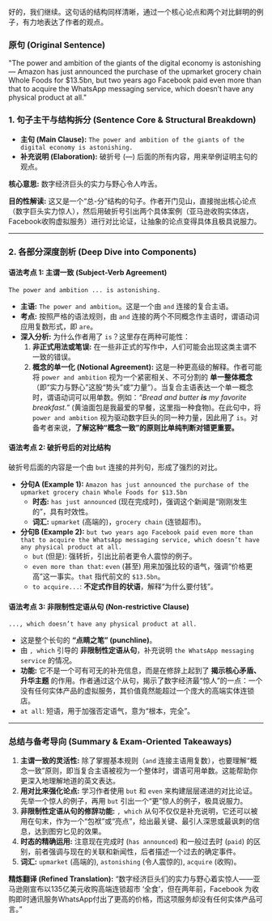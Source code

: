 好的，我们继续。这句话的结构同样清晰，通过一个核心论点和两个对比鲜明的例子，有力地表达了作者的观点。

### **原句 (Original Sentence)**

"The power and ambition of the giants of the digital economy is astonishing — Amazon has just announced the purchase of the upmarket grocery chain Whole Foods for $13.5bn, but two years ago Facebook paid even more than that to acquire the WhatsApp messaging service, which doesn’t have any physical product at all."

### **1. 句子主干与结构拆分 (Sentence Core & Structural Breakdown)**

- **主句 (Main Clause):** `The power and ambition of the giants of the digital economy is astonishing.`
- **补充说明 (Elaboration):** 破折号 (—) 后面的所有内容，用来举例证明主句的观点。

**核心意思:** 数字经济巨头的实力与野心令人咋舌。

**目的性解读:** 这又是一个“总-分”结构的句子。作者开门见山，直接抛出核心论点（数字巨头实力惊人），然后用破折号引出两个具体案例（亚马逊收购实体店，Facebook收购虚拟服务）进行对比论证，让抽象的论点变得具体且极具说服力。

------

### **2. 各部分深度剖析 (Deep Dive into Components)**

#### **语法考点 1: 主谓一致 (Subject-Verb Agreement)**

```
The power and ambition ... is astonishing.
```

- **主语:** `The power and ambition`。这是一个由 `and` 连接的复合主语。
- **考点:** 按照严格的语法规则，由 `and` 连接的两个不同概念作主语时，谓语动词应用复数形式，即 `are`。
- **深入分析:** 为什么作者用了 `is`？这里存在两种可能性：
  1. **非正式用法或笔误:** 在一些非正式的写作中，人们可能会出现这类主谓不一致的错误。
  2. **概念的单一化 (Notional Agreement):** 这是一种更高级的解释。作者可能将 `power and ambition` 视为一个紧密相关、不可分割的 **单一整体概念**（即“实力与野心”这股“势头”或“力量”）。当复合主语表达一个单一概念时，谓语动词可以用单数。例如：*“Bread and butter **is** my favorite breakfast.”* (黄油面包是我最爱的早餐，这里指一种食物)。在此句中，将 `power and ambition` 视为驱动数字巨头的同一种力量，因此用了 `is`。对备考者来说，**了解这种“概念一致”的原则比单纯判断对错更重要。**

#### **语法考点 2: 破折号后的对比结构**

破折号后面的内容是一个由 `but` 连接的并列句，形成了强烈的对比。

- **分句A (Example 1):** `Amazon has just announced the purchase of the upmarket grocery chain Whole Foods for $13.5bn`
  - **时态:** `has just announced` (现在完成时)，强调这个新闻是“刚刚发生的”，具有时效性。
  - **词汇:** `upmarket` (高端的)，`grocery chain` (连锁超市)。
- **分句B (Example 2):** `but two years ago Facebook paid even more than that to acquire the WhatsApp messaging service, which doesn’t have any physical product at all.`
  - `but` (但是): 强转折，引出比前者更令人震惊的例子。
  - `even more than that`: `even` (甚至) 用来加强比较的语气，强调“价格更高”这一事实。`that` 指代前文的 `$13.5bn`。
  - `to acquire...`: **不定式作目的状语**，解释“为什么要付钱”。

#### **语法考点 3: 非限制性定语从句 (Non-restrictive Clause)**

```
..., which doesn’t have any physical product at all.
```

- 这是整个长句的 **“点睛之笔” (punchline)**。
- 由 `, which` 引导的 **非限制性定语从句**，补充说明 `the WhatsApp messaging service` 的情况。
- **功能:** 它不是一个可有可无的补充信息，而是在修辞上起到了 **揭示核心矛盾、升华主题** 的作用。作者通过这个从句，揭示了数字经济最“惊人”的一点：一个没有任何实体产品的虚拟服务，其价值竟然能超过一个庞大的高端实体连锁店。
- `at all`: 短语，用于加强否定语气，意为“根本，完全”。

------

### **总结与备考导向 (Summary & Exam-Oriented Takeaways)**

1. **主谓一致的灵活性:** 除了掌握基本规则（`and` 连接主语用复数），也要理解“概念一致”原则，即当复合主语被视为一个整体时，谓语可用单数。这能帮助你更深入地理解地道的英文表达。
2. **用对比来强化论点:** 学习作者使用 `but` 和 `even` 来构建层层递进的对比论证。先举一个惊人的例子，再用 `but` 引出一个“更”惊人的例子，极具说服力。
3. **非限制性定语从句的修辞功能:** `, which` 从句不仅仅是补充说明，它还可以被用在句末，作为一个“包袱”或“亮点”，给出最关键、最引人深思或最讽刺的信息，达到图穷匕见的效果。
4. **时态的精确运用:** 注意现在完成时 (`has announced`) 和一般过去时 (`paid`) 的区别，前者强调与现在的关联和新闻性，后者描述一个过去的确定事件。
5. **词汇:** `upmarket` (高端的), `astonishing` (令人震惊的), `acquire` (收购)。

**精炼翻译 (Refined Translation):** “数字经济巨头们的实力与野心着实惊人——亚马逊刚宣布以135亿美元收购高端连锁超市 ‘全食’，但在两年前，Facebook 为收购即时通讯服务WhatsApp付出了更高的价格，而这项服务却没有任何实体产品可言。”